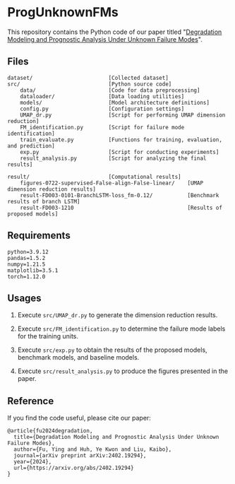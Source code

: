 # ProgUnknownFMs

This repository contains the Python code of our paper titled "[Degradation Modeling and Prognostic Analysis Under Unknown Failure Modes](https://arxiv.org/abs/2402.19294)".

## Files

```dataset/					collected datasets
dataset/						[Collected dataset]
src/							[Python source code]
	data/						[Code for data preprocessing]
	dataloader/					[Data loading utilities]
	models/						[Model architecture definitions]
	config.py					[Configuration settings]
	UMAP_dr.py					[Script for performing UMAP dimension reduction]
	FM_identification.py		[Script for failure mode identification]
	train_evaluate.py			[Functions for training, evaluation, and prediction]
	exp.py						[Script for conducting experiments]
	result_analysis.py			[Script for analyzing the final results]
	
result/							[Computational results]
    figures-0722-supervised-False-align-False-linear/    [UMAP dimension reduction results]
    result-FD003-0101-BranchLSTM-loss_fm-0.12/           [Benchmark results of branch LSTM]
    result-FD003-1210									 [Results of proposed models]

```

## Requirements

```{}
python=3.9.12
pandas=1.5.2
numpy=1.21.5
matplotlib=3.5.1
torch=1.12.0
```


## Usages

1. Execute `src/UMAP_dr.py` to generate the dimension reduction results.

2. Execute `src/FM_identification.py` to determine the failure mode labels for the training units.

3. Execute `src/exp.py` to obtain the results of the proposed models, benchmark models, and baseline models.
4. Execute `src/result_analysis.py` to produce the figures presented in the paper.

## Reference

If you find the code useful, please cite our paper:

```{}
@article{fu2024degradation,
  title={Degradation Modeling and Prognostic Analysis Under Unknown Failure Modes},
  author={Fu, Ying and Huh, Ye Kwon and Liu, Kaibo},
  journal={arXiv preprint arXiv:2402.19294},
  year={2024},
  url={https://arxiv.org/abs/2402.19294}
}
```

